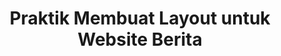 ---
slug: praktik-membuat-layout-untuk-website-berita
title: Praktik Membuat Layout untuk Website Berita
description: Praktik Membuat Layout untuk Website Berita
type: course
course: belajar-css-layout
publishedAt: 2026-01-07 10:00:00 +0700
---